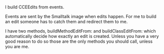I build CCEEdits from events.

Events are sent by the Smalltalk image when edits happen.
For me to build an edit someone has to catch them and redirect them to me.

I have two methods, buildMethodEditFrom: and buildClassEditFrom: which automatically decide how exactly an edit is created.
Unless you have a very good reason to do so those are the only methods you should call, unless you are me.